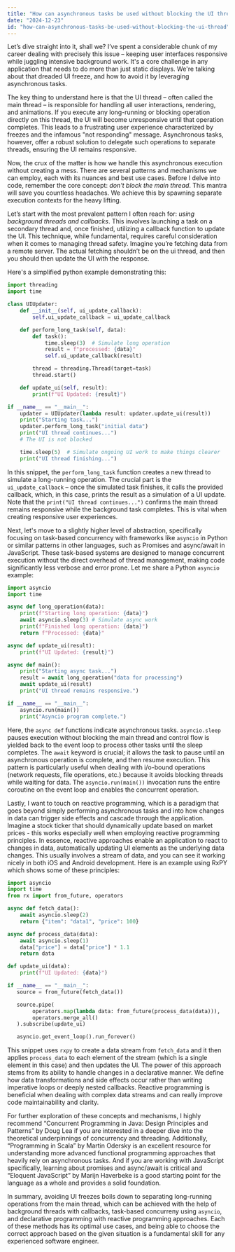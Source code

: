 ```yaml
---
title: "How can asynchronous tasks be used without blocking the UI thread?"
date: "2024-12-23"
id: "how-can-asynchronous-tasks-be-used-without-blocking-the-ui-thread"
---
```


Let’s dive straight into it, shall we? I’ve spent a considerable chunk of my career dealing with precisely this issue – keeping user interfaces responsive while juggling intensive background work. It's a core challenge in any application that needs to do more than just static displays. We're talking about that dreaded UI freeze, and how to avoid it by leveraging asynchronous tasks.

The key thing to understand here is that the UI thread – often called the main thread – is responsible for handling all user interactions, rendering, and animations. If you execute any long-running or blocking operation directly on this thread, the UI will become unresponsive until that operation completes. This leads to a frustrating user experience characterized by freezes and the infamous "not responding" message. Asynchronous tasks, however, offer a robust solution to delegate such operations to separate threads, ensuring the UI remains responsive.

Now, the crux of the matter is how we handle this asynchronous execution without creating a mess. There are several patterns and mechanisms we can employ, each with its nuances and best use cases. Before I delve into code, remember the core concept: *don't block the main thread*. This mantra will save you countless headaches. We achieve this by spawning separate execution contexts for the heavy lifting.

Let’s start with the most prevalent pattern I often reach for: *using background threads and callbacks*. This involves launching a task on a secondary thread and, once finished, utilizing a callback function to update the UI. This technique, while fundamental, requires careful consideration when it comes to managing thread safety. Imagine you’re fetching data from a remote server. The actual fetching shouldn’t be on the ui thread, and then you should then update the UI with the response.

Here's a simplified python example demonstrating this:

```python
import threading
import time

class UIUpdater:
    def __init__(self, ui_update_callback):
        self.ui_update_callback = ui_update_callback

    def perform_long_task(self, data):
        def task():
            time.sleep(3)  # Simulate long operation
            result = f"processed: {data}"
            self.ui_update_callback(result)

        thread = threading.Thread(target=task)
        thread.start()

    def update_ui(self, result):
        print(f"UI Updated: {result}")

if __name__ == "__main__":
    updater = UIUpdater(lambda result: updater.update_ui(result))
    print("Starting task...")
    updater.perform_long_task("initial data")
    print("UI thread continues...")
    # The UI is not blocked

    time.sleep(5)  # Simulate ongoing UI work to make things clearer
    print("UI thread finishing...")
```

In this snippet, the `perform_long_task` function creates a new thread to simulate a long-running operation. The crucial part is the `ui_update_callback` – once the simulated task finishes, it calls the provided callback, which, in this case, prints the result as a simulation of a UI update. Note that the `print("UI thread continues...")` confirms the main thread remains responsive while the background task completes. This is vital when creating responsive user experiences.

Next, let's move to a slightly higher level of abstraction, specifically focusing on task-based concurrency with frameworks like `asyncio` in Python or similar patterns in other languages, such as Promises and async/await in JavaScript. These task-based systems are designed to manage concurrent execution without the direct overhead of thread management, making code significantly less verbose and error prone. Let me share a Python `asyncio` example:

```python
import asyncio
import time

async def long_operation(data):
    print(f"Starting long operation: {data}")
    await asyncio.sleep(3) # Simulate async work
    print(f"Finished long operation: {data}")
    return f"Processed: {data}"

async def update_ui(result):
    print(f"UI Updated: {result}")

async def main():
    print("Starting async task...")
    result = await long_operation("data for processing")
    await update_ui(result)
    print("UI thread remains responsive.")

if __name__ == "__main__":
    asyncio.run(main())
    print("Asyncio program complete.")
```

Here, the `async def` functions indicate asynchronous tasks. `asyncio.sleep` pauses execution without blocking the main thread and control flow is yielded back to the event loop to process other tasks until the sleep completes. The `await` keyword is crucial; it allows the task to pause until an asynchronous operation is complete, and then resume execution. This pattern is particularly useful when dealing with i/o-bound operations (network requests, file operations, etc.) because it avoids blocking threads while waiting for data. The `asyncio.run(main())` invocation runs the entire coroutine on the event loop and enables the concurrent operation.

Lastly, I want to touch on reactive programming, which is a paradigm that goes beyond simply performing asynchronous tasks and into how changes in data can trigger side effects and cascade through the application. Imagine a stock ticker that should dynamically update based on market prices - this works especially well when employing reactive programming principles. In essence, reactive approaches enable an application to react to changes in data, automatically updating UI elements as the underlying data changes. This usually involves a stream of data, and you can see it working nicely in both iOS and Android development. Here is an example using RxPY which shows some of these principles:

```python
import asyncio
import time
from rx import from_future, operators

async def fetch_data():
    await asyncio.sleep(2)
    return {"item": "data1", "price": 100}

async def process_data(data):
    await asyncio.sleep(1)
    data["price"] = data["price"] * 1.1
    return data

def update_ui(data):
    print(f"UI Updated: {data}")

if __name__ == "__main__":
   source = from_future(fetch_data())

   source.pipe(
        operators.map(lambda data: from_future(process_data(data))),
        operators.merge_all()
   ).subscribe(update_ui)

   asyncio.get_event_loop().run_forever()
```

This snippet uses `rxpy` to create a data stream from `fetch_data` and it then applies `process_data` to each element of the stream (which is a single element in this case) and then updates the UI. The power of this approach stems from its ability to handle changes in a declarative manner. We define how data transformations and side effects occur rather than writing imperative loops or deeply nested callbacks. Reactive programming is beneficial when dealing with complex data streams and can really improve code maintainability and clarity.

For further exploration of these concepts and mechanisms, I highly recommend “Concurrent Programming in Java: Design Principles and Patterns” by Doug Lea if you are interested in a deeper dive into the theoretical underpinnings of concurrency and threading. Additionally, “Programming in Scala” by Martin Odersky is an excellent resource for understanding more advanced functional programming approaches that heavily rely on asynchronous tasks. And if you are working with JavaScript specifically, learning about promises and async/await is critical and “Eloquent JavaScript” by Marijn Haverbeke is a good starting point for the language as a whole and provides a solid foundation.

In summary, avoiding UI freezes boils down to separating long-running operations from the main thread, which can be achieved with the help of background threads with callbacks, task-based concurreny using `asyncio`, and declarative programming with reactive programming approaches. Each of these methods has its optimal use cases, and being able to choose the correct approach based on the given situation is a fundamental skill for any experienced software engineer.
